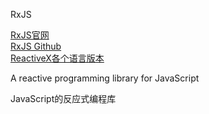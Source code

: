 RxJS

[RxJS官网](https://rxjs.dev/)  
[RxJS Github](https://github.com/ReactiveX/rxjs)  
[ReactiveX各个语言版本](http://reactivex.io/languages.html)  


A reactive programming library for JavaScript

JavaScript的反应式编程库



